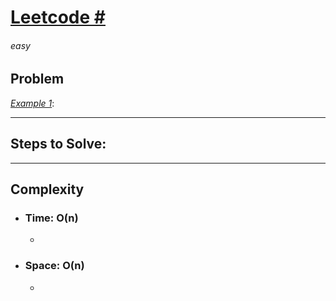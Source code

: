 # [Leetcode #][Link]

###### easy

## Problem


<ins>_Example 1_</ins>:

---
## Steps to Solve:


---
## Complexity

- ### Time: __O(n)__
  - 
- ### Space: __O(n)__
  - 


    







[Link]: https://leetcode.com/problems/
